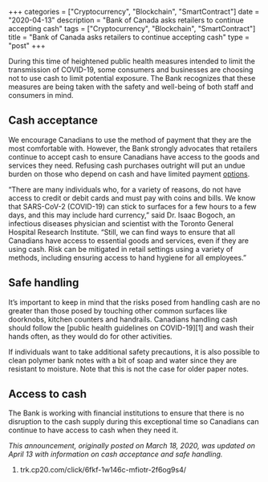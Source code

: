 +++
categories = ["Cryptocurrency", "Blockchain", "SmartContract"]
date = "2020-04-13"
description = "Bank of Canada asks retailers to continue accepting cash"
tags = ["Cryptocurrency", "Blockchain", "SmartContract"]
title = "Bank of Canada asks retailers to continue accepting cash"
type = "post"
+++

During this time of heightened public health measures intended to limit
the transmission of COVID-19, some consumers and businesses are choosing
not to use cash to limit potential exposure. The Bank recognizes that
these measures are being taken with the safety and well-being of both
staff and consumers in mind.

## Cash acceptance

We encourage Canadians to use the method of payment that they are the
most comfortable with. However, the Bank strongly advocates that
retailers continue to accept cash to ensure Canadians have access to the
goods and services they need. Refusing cash purchases outright will put
an undue burden on those who depend on cash and have limited payment
[options](https://www.fixpro.org/post/options-liquidity/).

“There are many individuals who, for a variety of reasons, do not have
access to credit or debit cards and must pay with coins and bills. We
know that SARS-CoV-2 (COVID-19) can stick to surfaces for a few hours to
a few days, and this may include hard currency,” said Dr. Isaac Bogoch,
an infectious diseases physician and scientist with the Toronto General
Hospital Research Institute. “Still, we can find ways to ensure that all
Canadians have access to essential goods and services, even if they are
using cash. Risk can be mitigated in retail settings using a variety of
methods, including ensuring access to hand hygiene for all employees.”

## Safe handling

It’s important to keep in mind that the risks posed from handling cash
are no greater than those posed by touching other common surfaces like
doorknobs, kitchen counters and handrails. Canadians handling cash
should follow the [public health guidelines on COVID-19][1] and wash
their hands often, as they would do for other activities.

If individuals want to take additional safety precautions, it is also
possible to clean polymer bank notes with a bit of soap and water since
they are resistant to moisture. Note that this is not the case for older
paper notes.

## Access to cash

The Bank is working with financial institutions to ensure that there is
no disruption to the cash supply during this exceptional time so
Canadians can continue to have access to cash when they need it.

_This announcement, originally posted on March 18, 2020, was updated on
April 13 with information on cash acceptance and safe handling._

   1. trk.cp20.com/click/6fkf-1w146c-mfiotr-2f6og9s4/